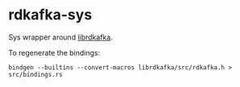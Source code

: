 # rdkafka-sys

Sys wrapper around [librdkafka](https://github.com/edenhill/librdkafka).

To regenerate the bindings:

```
bindgen --builtins --convert-macros librdkafka/src/rdkafka.h > src/bindings.rs
```
